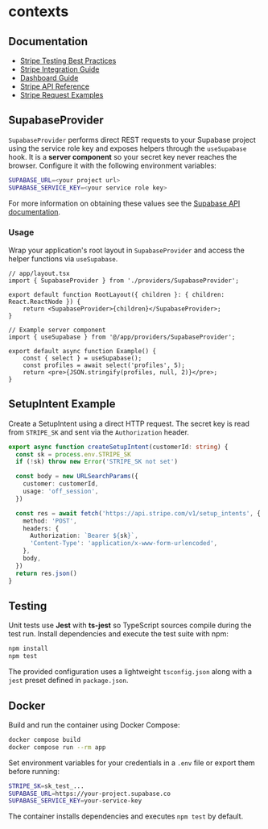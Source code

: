 # contexts


## Documentation

- [Stripe Testing Best Practices](docs/stripe-testing-best-practices.md)
- [Stripe Integration Guide](docs/stripe-integration-guide.md)
- [Dashboard Guide](docs/dashboard-guide.md)
- [Stripe API Reference](docs/stripe)
- [Stripe Request Examples](docs/stripe/examples.md)

## SupabaseProvider

`SupabaseProvider` performs direct REST requests to your Supabase project using
the service role key and exposes helpers through the `useSupabase` hook. It is a
**server component** so your secret key never reaches the browser. Configure it
with the following environment variables:

```bash
SUPABASE_URL=<your project url>
SUPABASE_SERVICE_KEY=<your service role key>
```

For more information on obtaining these values see the [Supabase API
documentation](https://supabase.com/docs/guides/api).

### Usage

Wrap your application's root layout in `SupabaseProvider` and access the helper
functions via `useSupabase`.

```tsx
// app/layout.tsx
import { SupabaseProvider } from './providers/SupabaseProvider';

export default function RootLayout({ children }: { children: React.ReactNode }) {
    return <SupabaseProvider>{children}</SupabaseProvider>;
}
```

```tsx
// Example server component
import { useSupabase } from '@/app/providers/SupabaseProvider';

export default async function Example() {
    const { select } = useSupabase();
    const profiles = await select('profiles', 5);
    return <pre>{JSON.stringify(profiles, null, 2)}</pre>;
}
```

## SetupIntent Example

Create a SetupIntent using a direct HTTP request. The secret key is read from
`STRIPE_SK` and sent via the `Authorization` header.

```ts
export async function createSetupIntent(customerId: string) {
  const sk = process.env.STRIPE_SK
  if (!sk) throw new Error('STRIPE_SK not set')

  const body = new URLSearchParams({
    customer: customerId,
    usage: 'off_session',
  })

  const res = await fetch('https://api.stripe.com/v1/setup_intents', {
    method: 'POST',
    headers: {
      Authorization: `Bearer ${sk}`,
      'Content-Type': 'application/x-www-form-urlencoded',
    },
    body,
  })
  return res.json()
}
```

## Testing

Unit tests use **Jest** with **ts-jest** so TypeScript sources compile during the
test run. Install dependencies and execute the test suite with npm:

```bash
npm install
npm test
```

The provided configuration uses a lightweight `tsconfig.json` along with a
`jest` preset defined in `package.json`.

## Docker

Build and run the container using Docker Compose:

```bash
docker compose build
docker compose run --rm app
```

Set environment variables for your credentials in a `.env` file or export them before running:

```bash
STRIPE_SK=sk_test_...
SUPABASE_URL=https://your-project.supabase.co
SUPABASE_SERVICE_KEY=your-service-key
```

The container installs dependencies and executes `npm test` by default.
